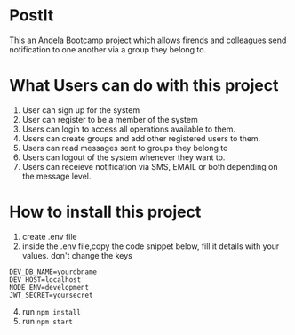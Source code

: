 # PostIt
This an Andela Bootcamp project which allows firends and colleagues send notification to one another via a group they belong to.
# What Users can do with this project
1. User can sign up for the system
2. User can register to be a member of the system
3. Users can login to access all operations available to them.
4. Users can create groups and add other registered users to them.
5. Users can read messages sent to groups they belong to
6. Users can logout of the system whenever they want to.
7. Users can receieve notification via SMS, EMAIL or both depending on the message level.

# How to install this project

1. create .env file
2. inside the .env file,copy the code snippet below, fill it details with your values. don't change the keys 

```DEV_DB_PASSWORD=yourpassword
DEV_DB_NAME=yourdbname
DEV_HOST=localhost
NODE_ENV=development
JWT_SECRET=yoursecret
```
4. run `npm install`
5. run `npm start`

